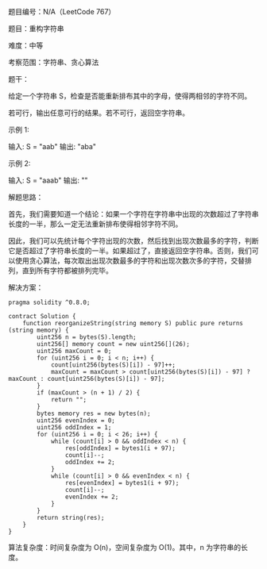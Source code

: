 题目编号：N/A（LeetCode 767）

题目：重构字符串

难度：中等

考察范围：字符串、贪心算法

题干：

给定一个字符串 S，检查是否能重新排布其中的字母，使得两相邻的字符不同。

若可行，输出任意可行的结果。若不可行，返回空字符串。

示例 1:

输入: S = "aab"
输出: "aba"

示例 2:

输入: S = "aaab"
输出: ""

解题思路：

首先，我们需要知道一个结论：如果一个字符在字符串中出现的次数超过了字符串长度的一半，那么一定无法重新排布使得相邻字符不同。

因此，我们可以先统计每个字符出现的次数，然后找到出现次数最多的字符，判断它是否超过了字符串长度的一半。如果超过了，直接返回空字符串。否则，我们可以使用贪心算法，每次取出出现次数最多的字符和出现次数次多的字符，交替排列，直到所有字符都被排列完毕。

解决方案：

```
pragma solidity ^0.8.0;

contract Solution {
    function reorganizeString(string memory S) public pure returns (string memory) {
        uint256 n = bytes(S).length;
        uint256[] memory count = new uint256[](26);
        uint256 maxCount = 0;
        for (uint256 i = 0; i < n; i++) {
            count[uint256(bytes(S)[i]) - 97]++;
            maxCount = maxCount > count[uint256(bytes(S)[i]) - 97] ? maxCount : count[uint256(bytes(S)[i]) - 97];
        }
        if (maxCount > (n + 1) / 2) {
            return "";
        }
        bytes memory res = new bytes(n);
        uint256 evenIndex = 0;
        uint256 oddIndex = 1;
        for (uint256 i = 0; i < 26; i++) {
            while (count[i] > 0 && oddIndex < n) {
                res[oddIndex] = bytes1(i + 97);
                count[i]--;
                oddIndex += 2;
            }
            while (count[i] > 0 && evenIndex < n) {
                res[evenIndex] = bytes1(i + 97);
                count[i]--;
                evenIndex += 2;
            }
        }
        return string(res);
    }
}
```

算法复杂度：时间复杂度为 O(n)，空间复杂度为 O(1)。其中，n 为字符串的长度。